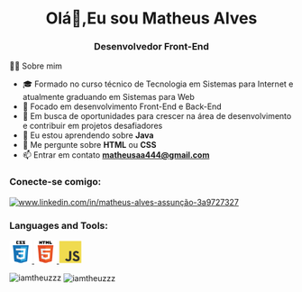 <h1 align="center">Olá👋,Eu sou Matheus Alves</h1>
<h3 align="center">Desenvolvedor Front-End</h3>

🧑‍💻 Sobre mim

- 🎓 Formado no curso técnico de Tecnologia em Sistemas para Internet e atualmente graduando em Sistemas para Web 
- 📱 Focado em desenvolvimento Front-End e Back-End
- 🚀 Em busca de oportunidades para crescer na área de desenvolvimento e contribuir em projetos desafiadores
- 🌱 Eu estou aprendendo sobre **Java**
- 💬 Me pergunte sobre **HTML** ou **CSS**
- 📫 Entrar em contato **matheusaa444@gmail.com**

<h3 align="left">Conecte-se comigo:</h3>
<p align="left">
<a href="https://linkedin.com/in/www.linkedin.com/in/matheus-alves-assunção-3a9727327" target="blank"><img align="center" src="https://raw.githubusercontent.com/rahuldkjain/github-profile-readme-generator/master/src/images/icons/Social/linked-in-alt.svg" alt="www.linkedin.com/in/matheus-alves-assunção-3a9727327" height="30" width="40" /></a>
</p>
<h3 align="left">Languages and Tools:</h3>
<p align="left"> <a href="https://www.w3schools.com/css/" target="_blank" rel="noreferrer"> <img src="https://raw.githubusercontent.com/devicons/devicon/master/icons/css3/css3-original-wordmark.svg" alt="css3" width="40" height="40"/> </a> <a href="https://www.w3.org/html/" target="_blank" rel="noreferrer"> <img src="https://raw.githubusercontent.com/devicons/devicon/master/icons/html5/html5-original-wordmark.svg" alt="html5" width="40" height="40"/> </a> <a href="https://developer.mozilla.org/en-US/docs/Web/JavaScript" target="_blank" rel="noreferrer"> <img src="https://raw.githubusercontent.com/devicons/devicon/master/icons/javascript/javascript-original.svg" alt="javascript" width="40" height="40"/> </a> </p>

<p><img align="left" src="https://github-readme-stats.vercel.app/api/top-langs?username=iamtheuzzz&show_icons=true&locale=en&layout=compact" alt="iamtheuzzz" /></p>

<p>&nbsp;<img align="center" src="https://github-readme-stats.vercel.app/api?username=iamtheuzzz&show_icons=true&locale=en" alt="iamtheuzzz" /></p>
